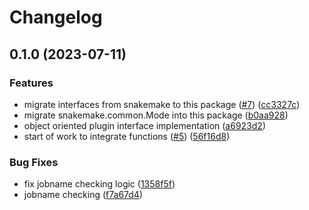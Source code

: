 # Changelog

## 0.1.0 (2023-07-11)


### Features

* migrate interfaces from snakemake to this package ([#7](https://github.com/snakemake/snakemake-executor-plugin-interface/issues/7)) ([cc3327c](https://github.com/snakemake/snakemake-executor-plugin-interface/commit/cc3327c1e3020ff25f72f93f4c2711d7cadb11e6))
* migrate snakemake.common.Mode into this package ([b0aa928](https://github.com/snakemake/snakemake-executor-plugin-interface/commit/b0aa928d30f4cf49d459b8fa6ed6904d269f9d27))
* object oriented plugin interface implementation ([a6923d2](https://github.com/snakemake/snakemake-executor-plugin-interface/commit/a6923d2e5319124b5db2b72210280c43c5a47624))
* start of work to integrate functions ([#5](https://github.com/snakemake/snakemake-executor-plugin-interface/issues/5)) ([56f16d8](https://github.com/snakemake/snakemake-executor-plugin-interface/commit/56f16d8f8ce9b0bf47d7d88be98548c6ed860970))


### Bug Fixes

* fix jobname checking logic ([1358f5f](https://github.com/snakemake/snakemake-executor-plugin-interface/commit/1358f5fd3070cf1c4f0b08e65b9cd805dd8a1e90))
* jobname checking ([f7a67d4](https://github.com/snakemake/snakemake-executor-plugin-interface/commit/f7a67d4d6dfee279fa1ff088e1d1f9241dfdcbe0))
